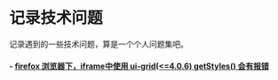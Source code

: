 记录技术问题
====

记录遇到的一些技术问题，算是一个个人问题集吧。

#### - [firefox 浏览器下，iframe中使用 ui-grid(<=4.0.6) getStyles() 会有报错](https://github.com/beita1991/blogs/blob/master/it/problem/2017_6_22.md)

